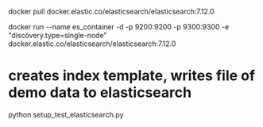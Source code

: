 docker pull docker.elastic.co/elasticsearch/elasticsearch:7.12.0

docker run --name es_container -d -p 9200:9200 -p 9300:9300 -e "discovery.type=single-node" docker.elastic.co/elasticsearch/elasticsearch:7.12.0

# creates index template, writes file of demo data to elasticsearch
python setup_test_elasticsearch.py